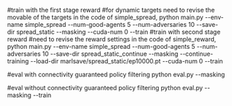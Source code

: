 
#train with the first stage reward #for dynamic targets need to revise the movable of the targets in the code of simple_spread, 
python main.py --env-name simple_spread --num-good-agents 5 --num-adversaries 10 --save-dir spread_static --masking --cuda-num 0 --train
#train with second stage reward #need to revise the reward settings in the code of simple_reward, 
python main.py --env-name simple_spread --num-good-agents 5 --num-adversaries 10 --save-dir spread_static_continue --masking --continue-training --load-dir marlsave/spread_static/ep10000.pt --cuda-num 0 --train

#eval with connectivity guaranteed policy filtering 
python eval.py --masking 

#eval without connectivity guaranteed policy filtering 
python eval.py --masking --train
